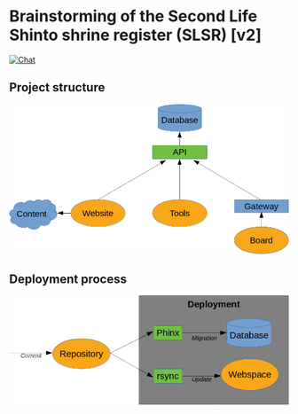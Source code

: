 # Brainstorming of the Second Life Shinto shrine register (SLSR) [v2]
[![Chat](https://discordapp.com/api/guilds/491727805885710336/widget.png?style=shield)](https://discord.gg/AeY5654)

## Project structure
![Project structure](images/project_structure.png)

## Deployment process
![Deployment process](images/deployment_process.png)
